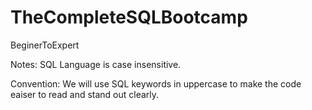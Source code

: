 # TheCompleteSQLBootcamp
BeginerToExpert

Notes:
SQL Language is case insensitive.


Convention:
We will use SQL keywords in uppercase to make the code eaiser to read and stand out clearly.


